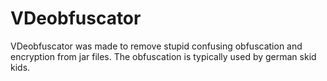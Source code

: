 # VDeobfuscator
VDeobfuscator was made to remove stupid confusing obfuscation and encryption from jar files. The obfuscation is typically used by german skid kids.